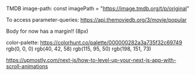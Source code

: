 TMDB
image-path:
const imagePath = "https://image.tmdb.org/t/p/original"

To access parameter-queries:
https://api.themoviedb.org/3/movie/popular

Body for now has a margin!! (8px)

color-palette:
https://colorhunt.co/palette/000000282a3a735f32c69749
rgb(0, 0, 0)
rgb(40, 42, 58)
rgb(115, 95, 50)
rgb(198, 151, 73)

https://upmostly.com/next-js/how-to-level-up-your-next-js-app-with-scroll-animations
